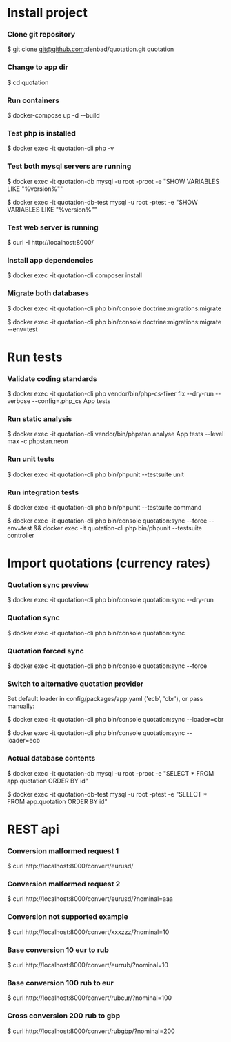 # Install project

### Clone git repository
$ git clone git@github.com:denbad/quotation.git quotation

### Change to app dir
$ cd quotation

### Run containers
$ docker-compose up -d --build

### Test php is installed
$ docker exec -it quotation-cli php -v

### Test both mysql servers are running
$ docker exec -it quotation-db mysql -u root -proot -e "SHOW VARIABLES LIKE \"%version%\"" 

$ docker exec -it quotation-db-test mysql -u root -ptest -e "SHOW VARIABLES LIKE \"%version%\""

### Test web server is running
$ curl -I http://localhost:8000/

### Install app dependencies
$ docker exec -it quotation-cli composer install

### Migrate both databases  
$ docker exec -it quotation-cli php bin/console doctrine:migrations:migrate

$ docker exec -it quotation-cli php bin/console doctrine:migrations:migrate --env=test

# Run tests

### Validate coding standards
$ docker exec -it quotation-cli php vendor/bin/php-cs-fixer fix --dry-run --verbose --config=.php_cs App tests

### Run static analysis
$ docker exec -it quotation-cli vendor/bin/phpstan analyse App tests --level max -c phpstan.neon

### Run unit tests
$ docker exec -it quotation-cli php bin/phpunit --testsuite unit

### Run integration tests
$ docker exec -it quotation-cli php bin/phpunit --testsuite command

$ docker exec -it quotation-cli php bin/console quotation:sync --force --env=test && docker exec -it quotation-cli php bin/phpunit --testsuite controller

# Import quotations (currency rates)

### Quotation sync preview
$ docker exec -it quotation-cli php bin/console quotation:sync --dry-run

### Quotation sync
$ docker exec -it quotation-cli php bin/console quotation:sync

### Quotation forced sync
$ docker exec -it quotation-cli php bin/console quotation:sync --force

### Switch to alternative quotation provider
Set default loader in config/packages/app.yaml ('ecb', 'cbr'), or pass manually:

$ docker exec -it quotation-cli php bin/console quotation:sync --loader=cbr

$ docker exec -it quotation-cli php bin/console quotation:sync --loader=ecb

### Actual database contents
$ docker exec -it quotation-db mysql -u root -proot -e "SELECT * FROM app.quotation ORDER BY id" 

$ docker exec -it quotation-db-test mysql -u root -ptest -e "SELECT * FROM app.quotation ORDER BY id"

# REST api

### Conversion malformed request 1
$ curl http://localhost:8000/convert/eurusd/

### Conversion malformed request 2
$ curl http://localhost:8000/convert/eurusd/?nominal=aaa

### Conversion not supported example
$ curl http://localhost:8000/convert/xxxzzz/?nominal=10

### Base conversion 10 eur to rub
$ curl http://localhost:8000/convert/eurrub/?nominal=10

### Base conversion 100 rub to eur
$ curl http://localhost:8000/convert/rubeur/?nominal=100

### Cross conversion 200 rub to gbp
$ curl http://localhost:8000/convert/rubgbp/?nominal=200


